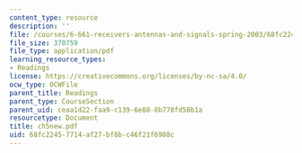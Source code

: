 ```yaml
---
content_type: resource
description: ''
file: /courses/6-661-receivers-antennas-and-signals-spring-2003/68fc22457714af27bf8bc46f21f6988c_ch5new.pdf
file_size: 370759
file_type: application/pdf
learning_resource_types:
- Readings
license: https://creativecommons.org/licenses/by-nc-sa/4.0/
ocw_type: OCWFile
parent_title: Readings
parent_type: CourseSection
parent_uid: ceaa1d22-faa9-c139-6e88-8b778fd50b1a
resourcetype: Document
title: ch5new.pdf
uid: 68fc2245-7714-af27-bf8b-c46f21f6988c
---
```


